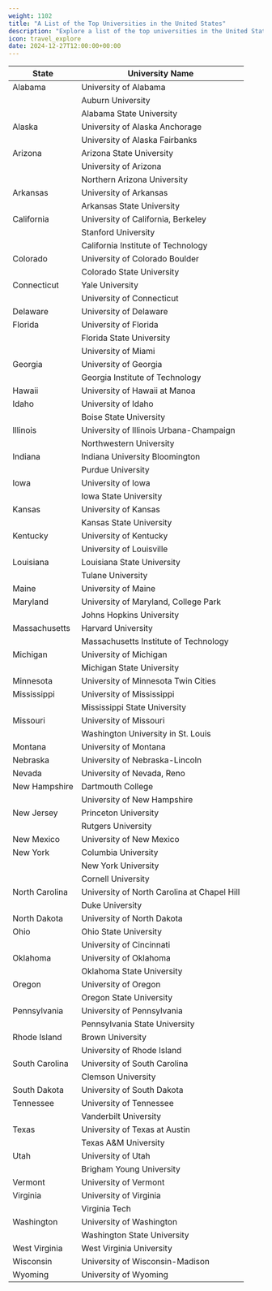 ```yaml
---
weight: 1102
title: "A List of the Top Universities in the United States"
description: "Explore a list of the top universities in the United States, known for their academic excellence and innovation across a wide range of disciplines."
icon: travel_explore
date: 2024-12-27T12:00:00+00:00
---
```


| State        | University Name                             |
|--------------|---------------------------------------------|
| Alabama      | University of Alabama                       |
|              | Auburn University                           |
|              | Alabama State University                    |
| Alaska       | University of Alaska Anchorage              |
|              | University of Alaska Fairbanks              |
| Arizona      | Arizona State University                    |
|              | University of Arizona                       |
|              | Northern Arizona University                 |
| Arkansas     | University of Arkansas                      |
|              | Arkansas State University                   |
| California   | University of California, Berkeley          |
|              | Stanford University                         |
|              | California Institute of Technology          |
| Colorado     | University of Colorado Boulder              |
|              | Colorado State University                   |
| Connecticut  | Yale University                             |
|              | University of Connecticut                   |
| Delaware     | University of Delaware                      |
| Florida      | University of Florida                       |
|              | Florida State University                    |
|              | University of Miami                         |
| Georgia      | University of Georgia                       |
|              | Georgia Institute of Technology             |
| Hawaii       | University of Hawaii at Manoa               |
| Idaho        | University of Idaho                         |
|              | Boise State University                      |
| Illinois     | University of Illinois Urbana-Champaign     |
|              | Northwestern University                     |
| Indiana      | Indiana University Bloomington              |
|              | Purdue University                           |
| Iowa         | University of Iowa                          |
|              | Iowa State University                       |
| Kansas       | University of Kansas                        |
|              | Kansas State University                     |
| Kentucky     | University of Kentucky                      |
|              | University of Louisville                    |
| Louisiana    | Louisiana State University                  |
|              | Tulane University                           |
| Maine        | University of Maine                         |
| Maryland     | University of Maryland, College Park        |
|              | Johns Hopkins University                    |
| Massachusetts| Harvard University                          |
|              | Massachusetts Institute of Technology       |
| Michigan     | University of Michigan                      |
|              | Michigan State University                   |
| Minnesota    | University of Minnesota Twin Cities         |
| Mississippi  | University of Mississippi                   |
|              | Mississippi State University                |
| Missouri     | University of Missouri                      |
|              | Washington University in St. Louis          |
| Montana      | University of Montana                       |
| Nebraska     | University of Nebraska-Lincoln              |
| Nevada       | University of Nevada, Reno                  |
| New Hampshire| Dartmouth College                           |
|              | University of New Hampshire                 |
| New Jersey   | Princeton University                        |
|              | Rutgers University                          |
| New Mexico   | University of New Mexico                    |
| New York     | Columbia University                         |
|              | New York University                         |
|              | Cornell University                          |
| North Carolina| University of North Carolina at Chapel Hill|
|              | Duke University                             |
| North Dakota | University of North Dakota                  |
| Ohio         | Ohio State University                       |
|              | University of Cincinnati                    |
| Oklahoma     | University of Oklahoma                      |
|              | Oklahoma State University                   |
| Oregon       | University of Oregon                        |
|              | Oregon State University                     |
| Pennsylvania | University of Pennsylvania                  |
|              | Pennsylvania State University               |
| Rhode Island | Brown University                            |
|              | University of Rhode Island                  |
| South Carolina| University of South Carolina               |
|              | Clemson University                          |
| South Dakota | University of South Dakota                  |
| Tennessee    | University of Tennessee                     |
|              | Vanderbilt University                       |
| Texas        | University of Texas at Austin               |
|              | Texas A&M University                        |
| Utah         | University of Utah                          |
|              | Brigham Young University                    |
| Vermont      | University of Vermont                       |
| Virginia     | University of Virginia                      |
|              | Virginia Tech                               |
| Washington   | University of Washington                    |
|              | Washington State University                 |
| West Virginia| West Virginia University                    |
| Wisconsin    | University of Wisconsin-Madison             |
| Wyoming      | University of Wyoming                       |